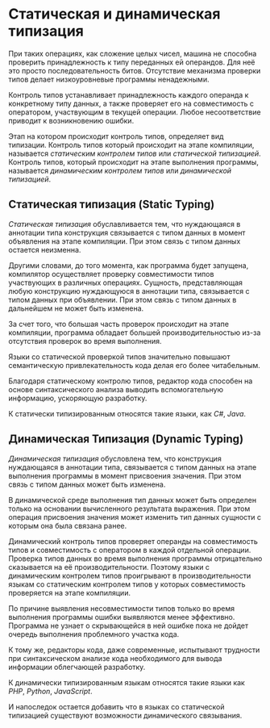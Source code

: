 # Статическая и динамическая типизация

При таких операциях, как сложение целых чисел, машина не способна проверить принадлежность к типу переданных ей операндов. Для неё это просто последовательность битов. Отсутствие механизма проверки типов делает низкоуровневые программы ненадежными.

Контроль типов устанавливает принадлежность каждого операнда к конкретному типу данных, а также проверяет его на совместимость с оператором, участвующим в текущей операции. Любое несоответствие приводит к возникновению ошибки.

Этап на котором происходит контроль типов, определяет вид типизации. Контроль типов который происходит на этапе компиляции, называется _статическим контролем типов_ или _статической типизацией_. Контроль типов, который происходит на этапе выполнения программы, называется _динамическим контролем типов_ или _динамической типизацией_.


## Статическая типизация (Static Typing)

_Статическая типизация_ обуславливается тем, что нуждающаяся в аннотации типа конструкция связывается с типом данных в момент объявления на этапе компиляции. При этом связь с типом данных остается неизменна.

Другими словами, до того момента, как программа будет запущена, компилятор осуществляет проверку совместимости типов участвующих в различных операциях. Сущность, представляющая любую конструкцию нуждающуюся в аннотации типа, связывается с типом данных при объявлении. При этом связь с типом данных в дальнейшем не может быть изменена.

За счет того, что большая часть проверок происходит на этапе компиляции, программа обладает большей производительностью из-за отсутствия проверок во время выполнения.

Языки со статической проверкой типов значительно повышают семантическую привлекательность кода делая его более читабельным.

Благодаря статическому контролю типов, редактор кода способен на основе синтаксического анализа выводить вспомогательную информацию, ускоряющую разработку.


К статически типизированным относятся такие языки, как _C#_, _Java_.


## Динамическая Типизация (Dynamic Typing)

_Динамическая типизация_ обусловлена тем, что конструкция нуждающаяся в аннотации типа, связывается с типом данных на этапе выполнения программы в момент присвоения значения. При этом связь с типом данных может быть изменена.

В динамической среде выполнения тип данных может быть определен только на основании вычисленного результата выражения. При этом операция присвоения значения может изменить тип данных сущности с которым она была связана ранее.

Динамический контроль типов проверяет операнды на совместимость типов и совместимость с оператором в каждой отдельной операции. Проверка типов данных во время выполнения программы отрицательно сказывается на её производительности. Поэтому языки с динамическим контролем типов проигрывают в производительности языкам со статическим контролем типов у которых совместимость проверяется на этапе компиляции.

По причине выявления несовместимости типов только во время выполнения программы ошибки выявляются менее эффективно. Программа не узнает о скрывающейся в ней ошибке пока не дойдет очередь выполнения проблемного участка кода.

К тому же, редакторы кода, даже современные, испытывают трудности при синтаксическом анализе кода необходимого для вывода информации облегчающей разработку.


К динамически типизированным языкам относятся такие языки как _PHP_, _Python_, _JavaScript_.

И напоследок остается добавить что в языках со статической типизацией существуют возможности динамического связывания.
